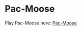 <!-- Link to GitHub Pages: https://pizzapup.github.io/pac-moose/ -->

# Pac-Moose
Play Pac-Moose here: [Pac-Moose](https://pizzapup.github.io/pac-moose/)